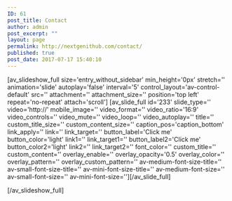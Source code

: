 ```yaml
---
ID: 61
post_title: Contact
author: admin
post_excerpt: ""
layout: page
permalink: http://nextgenithub.com/contact/
published: true
post_date: 2017-07-17 15:40:10
---
```

[av_slideshow_full size='entry_without_sidebar' min_height='0px' stretch='' animation='slide' autoplay='false' interval='5' control_layout='av-control-default' src='' attachment='' attachment_size='' position='top left' repeat='no-repeat' attach='scroll']
[av_slide_full id='233' slide_type='' video='http://' mobile_image='' video_format='' video_ratio='16:9' video_controls='' video_mute='' video_loop='' video_autoplay='' title='' custom_title_size='' custom_content_size='' caption_pos='caption_bottom' link_apply='' link='' link_target='' button_label='Click me' button_color='light' link1='' link_target1='' button_label2='Click me' button_color2='light' link2='' link_target2='' font_color='' custom_title='' custom_content='' overlay_enable='' overlay_opacity='0.5' overlay_color='' overlay_pattern='' overlay_custom_pattern='' av-medium-font-size-title='' av-small-font-size-title='' av-mini-font-size-title='' av-medium-font-size='' av-small-font-size='' av-mini-font-size=''][/av_slide_full]

[/av_slideshow_full]